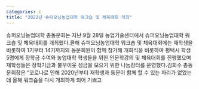 ```yaml
---
categories: c
title: "2022년 슈퍼오닝농업대학 워크숍 및 체육대회 개최"
---
```

슈퍼오닝농업대학 총동문회는 지난 9월 28일 농업기술센터에서 슈퍼오닝농업대학 워크숍 및 체육대회를 개최했다.올해 슈퍼오닝농업대학 워크숍 및 체육대회에는 재학생을 비롯하여 1기부터 14기까지의 동문회원이 함께 참가해 개회식을 비롯하여 평택시 학생 5명에게 장학금 수여와 농업대학 학생들을 위한 인문학강의 및 체육대회를 진행했으며 재학생들은 장학기금과 불우이웃 성금을 모으기 위한 나눔장터를 운영했다.김희수 총동문회장은 “코로나로 인해 2020년부터 재학생과 동문이 함께 할 수 있는 자리가 없었는데 올해 워크숍을 다시 개최하게 되어 기쁘고